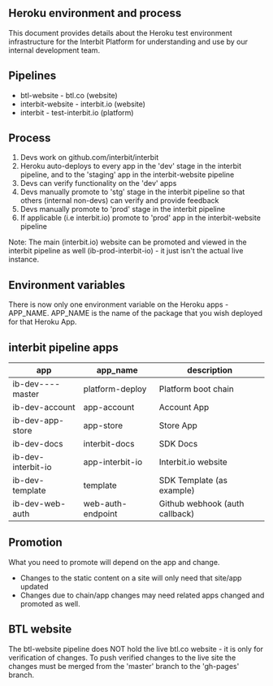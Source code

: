 Heroku environment and process
------------------------------

This document provides details about the Heroku test environment infrastructure for the Interbit Platform for understanding and use by our internal development team.


Pipelines
-------------
* btl-website  - btl.co (website)
* interbit-website - interbit.io (website)
* interbit - test-interbit.io (platform)

Process
-------------
1. Devs work on github.com/interbit/interbit
2. Heroku auto-deploys to every app in the 'dev' stage in the interbit pipeline, and to the 'staging' app in the interbit-website pipeline
3. Devs can verify functionality on the 'dev' apps
4. Devs manually promote to 'stg' stage in the interbit pipeline so that others (internal non-devs) can verify and provide feedback
5. Devs manually promote to 'prod' stage in the interbit pipeline
6. If applicable (i.e interbit.io) promote to 'prod' app in the interbit-website pipeline

Note: The main (interbit.io) website can be promoted and viewed in the interbit pipeline as well (ib-prod-interbit-io) - it just isn't the actual live instance.

Environment variables
-----------------------
There is now only one environment variable on the Heroku apps - APP_NAME. APP_NAME is the name of the package that you wish deployed for that Heroku App.

interbit pipeline apps
------------

|app                | app_name          | description
|------------------ |------------------ |-------------------------------
|ib-dev----master   | platform-deploy   | Platform boot chain
|ib-dev-account     | app-account       | Account App
|ib-dev-app-store   | app-store         | Store App
|ib-dev-docs        | interbit-docs     | SDK Docs
|ib-dev-interbit-io | app-interbit-io   | Interbit.io website
|ib-dev-template    | template          | SDK Template (as example)
|ib-dev-web-auth    | web-auth-endpoint | Github webhook (auth callback)



Promotion
------------

What you need to promote will depend on the app and change.
- Changes to the static content on a site will only need that site/app updated
- Changes due to chain/app changes may need related apps changed and promoted as well.


BTL website
------------
The btl-website pipeline does NOT hold the live btl.co website - it is only for verification of changes.
To push verified changes to the live site the changes must be merged from the 'master' branch to the 'gh-pages' branch.
